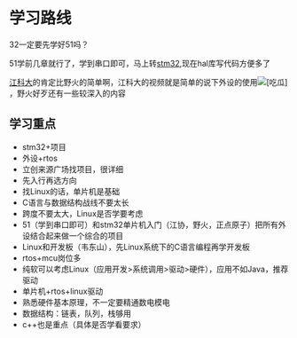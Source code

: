 # 学习路线

32一定要先学好51吗？

51学前几章就行了，学到串口即可，马上转[stm32](https://search.bilibili.com/all?from_source=webcommentline_search&keyword=stm32&seid=2761462101870164694),现在hal库写代码方便多了

[江科大](https://search.bilibili.com/all?from_source=webcommentline_search&keyword=江科大&seid=5240283607907721745)的肯定比野火的简单啊，江科大的视频就是简单的说下外设的使用![[吃瓜]](https://i0.hdslb.com/bfs/emote/4191ce3c44c2b3df8fd97c33f85d3ab15f4f3c84.png@40w_40h.webp)，野火好歹还有一些较深入的内容

## 学习重点

- stm32+项目
- 外设+rtos
- 立创来源广场找项目，很详细
- 先入行再选方向
- 找Linux的话，单片机是基础
- C语言与数据结构战线不要太长
- 跨度不要太大，Linux是否学要考虑
- 51（学到串口即可）和stm32单片机入门（江协，野火，正点原子）把所有外设结合起来做一个综合的项目
- Linux和开发板（韦东山），先Linux系统下的C语言编程再学开发板
- rtos+mcu岗位多
- 纯软可以考虑Linux（应用开发>系统调用>驱动>硬件），应用不如Java，推荐驱动
- 单片机+rtos+linux驱动
- 熟悉硬件基本原理，不一定要精通数电模电
- 数据结构：链表，队列，栈够用
- c++也是重点（具体是否学看要求）



